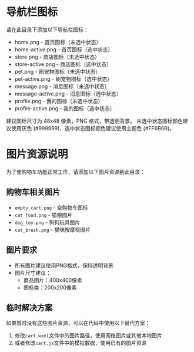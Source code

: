 # 导航栏图标

请在此目录下添加以下导航栏图标：

- home.png - 首页图标（未选中状态）
- home-active.png - 首页图标（选中状态）
- store.png - 商店图标（未选中状态）
- store-active.png - 商店图标（选中状态）
- pet.png - 刷宠物图标（未选中状态）
- pet-active.png - 刷宠物图标（选中状态）
- message.png - 消息图标（未选中状态）
- message-active.png - 消息图标（选中状态）
- profile.png - 我的图标（未选中状态）
- profile-active.png - 我的图标（选中状态）

建议图标尺寸为 48x48 像素，PNG 格式，带透明背景。
未选中状态图标颜色建议使用灰色 (#999999)，选中状态图标颜色建议使用主题色 (#FF6B6B)。

# 图片资源说明

为了使购物车功能正常工作，请添加以下图片资源到此目录：

## 购物车相关图片
- `empty_cart.png` - 空购物车图标
- `cat_food.png` - 猫粮图片
- `dog_toy.png` - 狗狗玩具图片
- `cat_brush.png` - 猫咪按摩梳图片

## 图片要求
- 所有图片建议使用PNG格式，保持透明背景
- 图片尺寸建议：
  - 商品图片：400x400像素
  - 图标类：200x200像素

## 临时解决方案
如果暂时没有这些图片资源，可以在代码中使用以下替代方案：

1. 修改`cart.wxml`文件中的图片路径，使用网络图片或其他本地图片
2. 或者修改`cart.js`文件中的模拟数据，使用已有的图片资源 